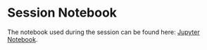 # Session Notebook

The notebook used during the session can be found here: [Jupyter Notebook](https://github.com/dphi-official/Machine_Learning_Bootcamp/blob/master/Supervised_Learning_Walkthrough/Supervised_Machine_Learning_Walkthrough.ipynb).